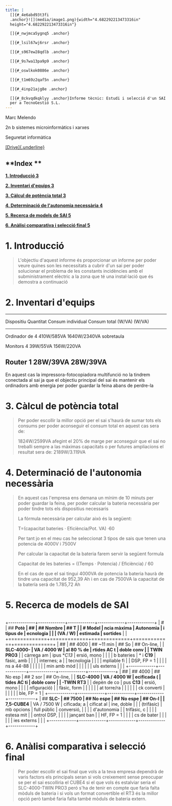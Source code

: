 ```yaml
---
title: |
  []{#_4e6abd93t3fi
  .anchor}![](media/image1.png){width="4.682292213473316in"
  height="4.682292213473316in"}

  []{#_nwjmca5ygnq5 .anchor}

  []{#_lsil67wj6rsr .anchor}

  []{#_s967ew28qdlb .anchor}

  []{#_9s7wa13pa9p9 .anchor}

  []{#_oswlkok0886e .anchor}

  []{#_t1m69z2qaf5n .anchor}

  []{#_4inp21ajg8e .anchor}

  []{#_8ckvqdkqklyy .anchor}Informe tècnic: Estudi i selecció d'un SAI
  per a TecnoGestió S.L.
---
```


Marc Melendo

2n b sistemes microinformàtics i xarxes

Seguretat informàtica

[[Drive]{.underline}](https://docs.google.com/document/d/1SXR_ajlbw9bHbd_CYLs54Dj5YtFXjRYZ/edit?usp=drive_link&ouid=117080756775083118180&rtpof=true&sd=true)

## **Index **

[**1. Introducció 3**](#introducció)

[**2. Inventari d'equips 3**](#inventari-dequips)

[**3. Càlcul de potència total 3**](#càlcul-de-potència-total)

[**4. Determinació de l'autonomia necessària
4**](#determinació-de-lautonomia-necessària)

[**5. Recerca de models de SAI 5**](#recerca-de-models-de-sai)

[**6. Anàlisi comparativa i selecció final
5**](#anàlisi-comparativa-i-selecció-final)

##  

## 

# 1. Introducció

> L'objectiu d'aquest informe és proporcionar un informe per poder veure
> quines son les necessitats a cubrir d'un sai per poder solucionar el
> problema de les constants incidències amb el subministrament elèctric
> a la zona que té una instal·lació que és demostra a continuació

# 2. Inventari d'equips

  --------------------------------------------------------------------------
  Dispositiu        Quantitat   Consum individual      Consum total (W/VA)
                                (W/VA)                 
  ----------------- ----------- ---------------------- ---------------------
  Ordinador de      4           410W/585VA             1640W/2340VA
  sobretaula                                           

  Monitors          4           39W/55VA               156W/220VA

  Router            1           28W/39VA               28W/39VA
  --------------------------------------------------------------------------

En aquest cas la impressora-fotocopiadora multifunció no la tindrem
conectada al sai ja que el objectiu principal del sai és mantenir els
ordinadors amb energia per poder guardar la feina abans de perdre-la

# 3. Càlcul de potència total

> Per poder escollir la millor opció per el sai s\'haurà de sumar tots
> els consums per poder aconseguir el consum total en aquest cas sera
> de:
>
> 1824W/2599VA afegint el 20% de marge per aconseguir que el sai no
> treballi sempre a las máximas capacitats o per futures ampliacions el
> resultat sera de: 2189W/3.119VA

##  

# 4. Determinació de l'autonomia necessària

> En aquest cas l'empresa ens demana un mínim de 10 minuts per poder
> guardar la feina, per poder calcular la bateria necessària per poder
> tindre tots els dispositius necessaris
>
> La fórmula necessària per calcular això és la següent:
>
> T=(capacitat bateries · Eficiència/Pot. VA) ·60
>
> Per tant jo en el meu cas he seleccionat 3 tipos de sais que tenen una
> potencia de 4000V i 7500V
>
> Per calcular la capacitat de la bateria farem servir la següent
> formula
>
> Capacitat de les bateries = ((Temps · Potencia) / Eficiència) / 60
>
> En el cas de que el sai tingui 4000VA de potencia la bateria haurà de
> tindre una capacitat de 952,39 Ah i en cas de 7500VA la capacitat de
> la batería será de 1.785,72 Ah

#  

# 5. Recerca de models de SAI

## 

## 

+-------------+-------------+-------------+-------------+-------------+
| #           | ## **Potè   | ##          | ## **Nombre | ## **T      |
| # **Model** | ncia màxima | **Autonomia |  i tipus de | ecnologia** |
|             |  (VA / W)** |  estimada** |  sortides** |             |
+=============+=============+=============+=============+=============+
| ##          | ## 4000     | ## \~11 min | ## So       | ## On-line, |
| **SLC-4000- | VA / 4000 W |  al 80 % de | rtides AC t |  doble conv |
| TWIN PRO3** |             |  càrrega am | ipus **C13* | ersió, mono |
|             |             | b bateries  | * i **C19** | fàsic, amb  |
|             |             | internes; a |             | tecnologia  |
|             |             | mpliable fi |             | DSP, FP = 1 |
|             |             | ns a 44-88  |             |             |
|             |             | min amb mòd |             |             |
|             |             | uls externs |             |             |
+-------------+-------------+-------------+-------------+-------------+
| ##          | ## 4000     | ## No esp   | ## 2 sor    | ## On-line, |
|  **SLC-4000 | VA / 4000 W | ecificada ( | tides AC ti |  doble conv |
| -TWIN RT3** |             | depèn de co | pus **C13** | ersió, mono |
|             |             | nfiguració) |             | fàsic, form |
|             |             |             |             | at torre/ra |
|             |             |             |             | ck converti |
|             |             |             |             | ble, FP = 1 |
+-------------+-------------+-------------+-------------+-------------+
| ## **SLC-   | ## 7500     | ## No espe  | ## No espe  | ## On-l     |
| 7,5-CUBE4** | VA / 7500 W | cificada; a | cificat al  | ine, doble  |
|             |  (trifàsic) | mb opcions  | full públic | conversió,  |
|             |             | d'autonomia |             | trifàsic, c |
|             |             |  estesa mit |             | ontrol DSP, |
|             |             | jançant ban |             |  HF, FP = 1 |
|             |             | cs de bater |             |             |
|             |             | ies externs |             |             |
+-------------+-------------+-------------+-------------+-------------+

# 6. Anàlisi comparativa i selecció final

> Per poder escollir el sai final que vols a la teva empresa dependrà de
> varis factors els principals seran si vols creixement sense preocupar
> se per el sai escolliria el CUBE4 si el que vols és estalviar seria el
> SLC-4000-TWIN PRO3 peró s'ha de tenir en compte que faria falta mòduls
> de bateria i si vols un format convertible el RT3 és la millor opció
> però també faria falta també mòduls de bateria extern.
